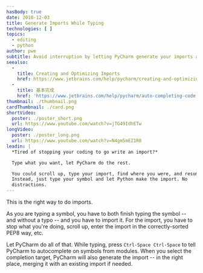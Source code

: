 ```yaml
---
hasBody: true
date: 2018-12-03
title: Generate Imports While Typing
technologies: [ ]
topics:
  - editing
  - python
author: pwe
subtitle: Avoid interruption by letting PyCharm generate your imports as you type.
seealso:
  - 
    title: Creating and Optimizing Imports
    href: https://www.jetbrains.com/help/pycharm/creating-and-optimizing-imports.html
  - 
    title: 基本完成
    href: 'https://www.jetbrains.com/help/pycharm/auto-completing-code.html#basic_completion'
thumbnail: ./thumbnail.png
cardThumbnail: ./card.png
shortVideo:
  poster: ./poster_short.png
  url: https://www.youtube.com/watch?v=jTG49IdhETw
longVideo:
  poster: ./poster_long.png
  url: https://www.youtube.com/watch?v=N4gm5mEZ1R8
leadin: |
  *Tired of stopping your coding to go write an import?*

  Type what you want, let PyCharm do the rest.

  You could scroll up, type your import, find where you were, and resume.
  Instead, just type your symbol and let Python make the import. No
  distractions.
---
```


This is the right way to do imports.

As you are typing a symbol, you have to both finish typing the symbol -- and without a typo -- and you have to import it. For the import, you have to stop what you're doing, scroll up, enter the import in the correctly-sorted PEP8 way, etc.

Let PyCharm do all of that. While typing, press `Ctrl-Space Ctrl-Space` to tell PyCharm to autocomplete on symbols from modules. When you select the completion target, PyCharm will also generate the import -- in the right place, merging it with an existing import if needed.
